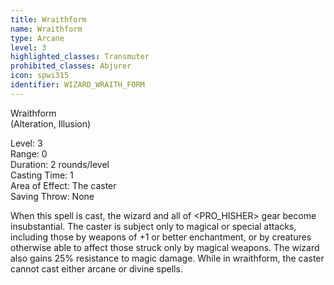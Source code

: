 ```yaml
---
title: Wraithform
name: Wraithform
type: Arcane
level: 3
highlighted_classes: Transmuter
prohibited_classes: Abjurer
icon: spwi315
identifier: WIZARD_WRAITH_FORM
---
```

Wraithform   
(Alteration, Illusion)  
  
Level: 3  
Range: 0  
Duration: 2 rounds/level  
Casting Time: 1  
Area of Effect: The caster  
Saving Throw: None   
  
When this spell is cast, the wizard and all of &lt;PRO_HISHER&gt; gear become insubstantial. The caster is subject only to magical or special attacks, including those by weapons of +1 or better enchantment, or by creatures otherwise able to affect those struck only by magical weapons. The wizard also gains 25% resistance to magic damage. While in wraithform, the caster cannot cast either arcane or divine spells.  

